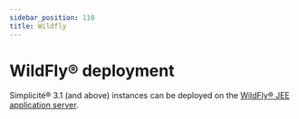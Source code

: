 ```yaml
---
sidebar_position: 110
title: Wildfly
---
```


WildFly&reg; deployment
=======================

Simplicité&reg; 3.1 (and above) instances can be deployed on the <a href="http://wildfly.org" target="_blank">WildFly&reg; JEE application server</a>.

<!-- **TO BE COMPLETED** -->